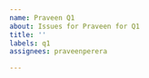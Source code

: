 ```yaml
---
name: Praveen Q1
about: Issues for Praveen for Q1
title: ''
labels: q1
assignees: praveenperera

---
```



